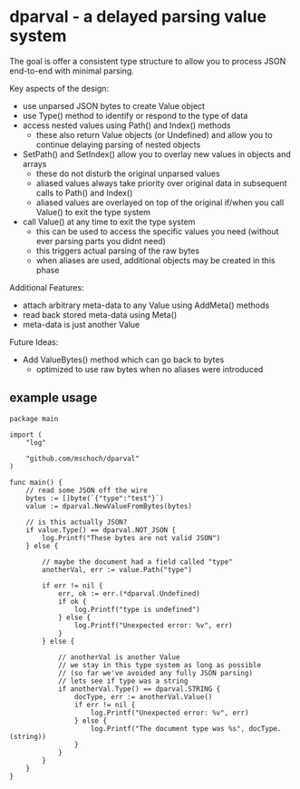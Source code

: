# dparval - a delayed parsing value system

The goal is offer a consistent type structure to allow you to process JSON end-to-end with minimal parsing.

Key aspects of the design:

* use unparsed JSON bytes to create Value object
* use Type() method to identify or respond to the type of data
* access nested values using Path() and Index() methods
    * these also return Value objects (or Undefined) and allow you to continue delaying parsing of nested objects
* SetPath() and SetIndex() allow you to overlay new values in objects and arrays
    * these do not disturb the original unparsed values
    * aliased values always take priority over original data in subsequent calls to Path() and Index()
    * aliased values are overlayed on top of the original if/when you call Value() to exit the type system
* call Value() at any time to exit the type system
    * this can be used to access the specific values you need (without ever parsing parts you didnt need)
    * this triggers actual parsing of the raw bytes
    * when aliases are used, additional objects may be created in this phase

Additional Features:

* attach arbitrary meta-data to any Value using AddMeta() methods
* read back stored meta-data using Meta()
* meta-data is just another Value

Future Ideas:

* Add ValueBytes() method which can go back to bytes
    * optimized to use raw bytes when no aliases were introduced

## example usage

	package main

	import (
		"log"

		"github.com/mschoch/dparval"
	)

	func main() {
		// read some JSON off the wire
		bytes := []byte(`{"type":"test"}`)
		value := dparval.NewValueFromBytes(bytes)

		// is this actually JSON?
		if value.Type() == dparval.NOT_JSON {
			log.Printf("These bytes are not valid JSON")
		} else {

			// maybe the document had a field called "type"
			anotherVal, err := value.Path("type")

			if err != nil {
				err, ok := err.(*dparval.Undefined)
				if ok {
					log.Printf("type is undefined")
				} else {
					log.Printf("Unexpected error: %v", err)
				}
			} else {

				// anotherVal is another Value
				// we stay in this type system as long as possible
				// (so far we've avoided any fully JSON parsing)
				// lets see if type was a string
				if anotherVal.Type() == dparval.STRING {
					docType, err := anotherVal.Value()
					if err != nil {
						log.Printf("Unexpected error: %v", err)
					} else {
						log.Printf("The document type was %s", docType.(string))
					}
				}
			}
		}
	}
